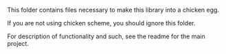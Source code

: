 This folder contains files necessary to make this library into a chicken egg.  

If you are not using chicken scheme, you should ignore this folder.

For description of functionality and such, see the readme for the main project.
